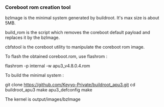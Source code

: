### Coreboot rom creation tool ###

bzImage is the minimal system generated by buildroot. It's max size is about 5MB.

build_rom is the script which removes the coreboot default payload and replaces it by the bzImage.

cbfstool is the coreboot utility to manipulate the coreboot rom image.

To flash the obtained coreboot.rom, use flashrom : 

flashrom -p internal -w apu3_v4.8.0.4.rom

To build the minimal system :

git clone https://github.com/Keyyo-Private/buildroot_apu3.git
cd buildroot_apu3
make apu3_defconfig
make

The kernel is output/images/bzImage
